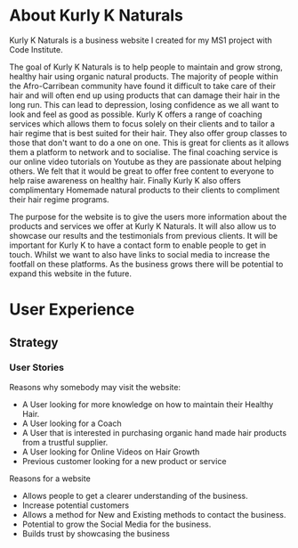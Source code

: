 # About Kurly K Naturals 

Kurly K Naturals is a business website I created for my MS1 project with Code Institute.

The goal of Kurly K Naturals is to  help people to maintain and grow strong, healthy hair using organic natural products. The majority of people within the Afro-Carribean community have found it difficult to take care of their hair and will often end up using products that can damage their hair in the long run. This can lead to depression, losing confidence as we all want to look and feel as good as possible. Kurly K offers a range of coaching services which allows them to focus solely on their clients and to tailor a hair regime that is best suited for their hair. They also offer group classes to those that don't want to do a one on one. This is great for clients as it allows them a platform to network and to socialise. The final coaching service is our online video tutorials on Youtube as they are passionate about helping others. We felt that it would be great to offer free content to everyone to help raise awareness on healthy hair. Finally Kurly K also offers complimentary Homemade natural products to their clients to compliment their hair regime programs.

The purpose for the website is to give the users more information about the products and services we offer at Kurly K Naturals. It will also allow us to showcase our results and the testimonials from previous clients. It will be important for Kurly K to have a contact form to enable people to get in touch. Whilst we want to also have links to social media to increase the footfall on these platforms. As the business grows there will be potential to expand this website in the future.

# User Experience

## Strategy

### User Stories

Reasons why somebody may visit the website:
* A User looking for more knowledge on how to maintain their Healthy Hair.
* A User looking for a Coach
* A User that is interested in purchasing organic hand made hair products from a trustful supplier.
* A User looking for Online Videos on Hair Growth
* Previous customer looking for a new product or service

Reasons for a website
* Allows people to get a clearer understanding of the business.
* Increase potential customers
* Allows a method for New and Existing methods to contact the business.
* Potential to grow the Social Media for the business.
* Builds trust by showcasing the business
